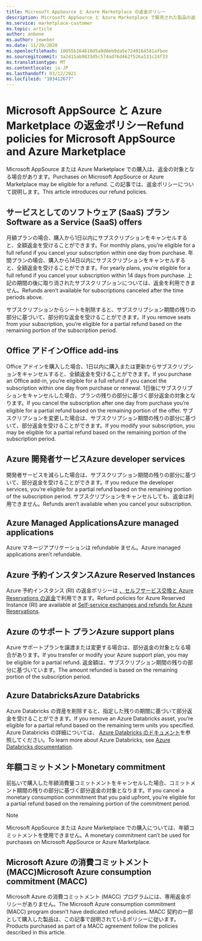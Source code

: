 ```yaml
---
title: Microsoft AppSource と Azure Marketplace の返金ポリシー
description: Microsoft AppSource と Azure Marketplace で販売された製品の返金ポリシーについて説明します
ms.service: marketplace-customer
ms.topic: article
author: anbene
ms.author: jeweber
ms.date: 11/20/2020
ms.openlocfilehash: 10055b164610d5a9d0eb9da5e7240164581afbee
ms.sourcegitcommit: 3a2415ab9833d5c574ad76d462f526a131c24f33
ms.translationtype: MT
ms.contentlocale: ja-JP
ms.lasthandoff: 03/12/2021
ms.locfileid: "103412677"
---
```

# <a name="refund-policies-for-microsoft-appsource-and-azure-marketplace"></a><span data-ttu-id="78627-103">Microsoft AppSource と Azure Marketplace の返金ポリシー</span><span class="sxs-lookup"><span data-stu-id="78627-103">Refund policies for Microsoft AppSource and Azure Marketplace</span></span>

<span data-ttu-id="78627-104">Microsoft AppSource または Azure Marketplace での購入は、返金の対象となる場合があります。</span><span class="sxs-lookup"><span data-stu-id="78627-104">Purchases on Microsoft AppSource or Azure Marketplace may be eligible for a refund.</span></span> <span data-ttu-id="78627-105">この記事では、返金ポリシーについて説明します。</span><span class="sxs-lookup"><span data-stu-id="78627-105">This article introduces our refund policies.</span></span>

## <a name="software-as-a-service-saas-offers"></a><span data-ttu-id="78627-106">サービスとしてのソフトウェア (SaaS) プラン</span><span class="sxs-lookup"><span data-stu-id="78627-106">Software as a Service (SaaS) offers</span></span>

<span data-ttu-id="78627-107">月額プランの場合、購入から1日以内にサブスクリプションをキャンセルすると、全額返金を受けることができます。</span><span class="sxs-lookup"><span data-stu-id="78627-107">For monthly plans, you’re eligible for a full refund if you cancel your subscription within one day from purchase.</span></span> <span data-ttu-id="78627-108">年間プランの場合、購入から14日以内にサブスクリプションをキャンセルすると、全額返金を受けることができます。</span><span class="sxs-lookup"><span data-stu-id="78627-108">For yearly plans, you’re eligible for a full refund if you cancel your subscription within 14 days from purchase.</span></span> <span data-ttu-id="78627-109">上記の期間の後に取り消されたサブスクリプションについては、返金を利用できません。</span><span class="sxs-lookup"><span data-stu-id="78627-109">Refunds aren’t available for subscriptions canceled after the time periods above.</span></span>

<span data-ttu-id="78627-110">サブスクリプションからシートを削除すると、サブスクリプション期間の残りの部分に基づいて、部分的な返金を受けることができます。</span><span class="sxs-lookup"><span data-stu-id="78627-110">If you remove seats from your subscription, you’re eligible for a partial refund based on the remaining portion of the subscription period.</span></span>

## <a name="office-add-ins"></a><span data-ttu-id="78627-111">Office アドイン</span><span class="sxs-lookup"><span data-stu-id="78627-111">Office add-ins</span></span>

<span data-ttu-id="78627-112">Office アドインを購入した場合、1日以内に購入または更新からサブスクリプションをキャンセルすると、全額返金を受けることができます。</span><span class="sxs-lookup"><span data-stu-id="78627-112">If you purchase an Office add-in, you’re eligible for a full refund if you cancel the subscription within one day from purchase or renewal.</span></span>  <span data-ttu-id="78627-113">1日後にサブスクリプションをキャンセルした場合、プランの残りの部分に基づく部分返金の対象となります。</span><span class="sxs-lookup"><span data-stu-id="78627-113">If you cancel the subscription after one day from purchase you’re eligible for a partial refund based on the remaining portion of the offer.</span></span>  <span data-ttu-id="78627-114">サブスクリプションを変更した場合は、サブスクリプション期間の残りの部分に基づいて、部分返金を受けることができます。</span><span class="sxs-lookup"><span data-stu-id="78627-114">If you modify your subscription, you may be eligible for a partial refund based on the remaining portion of the subscription period.</span></span>

## <a name="azure-developer-services"></a><span data-ttu-id="78627-115">Azure 開発者サービス</span><span class="sxs-lookup"><span data-stu-id="78627-115">Azure developer services</span></span>

<span data-ttu-id="78627-116">開発者サービスを減らした場合は、サブスクリプション期間の残りの部分に基づいて、部分返金を受けることができます。</span><span class="sxs-lookup"><span data-stu-id="78627-116">If you reduce the developer services, you’re eligible for a partial refund based on the remaining portion of the subscription period.</span></span> <span data-ttu-id="78627-117">サブスクリプションをキャンセルしても、返金は利用できません。</span><span class="sxs-lookup"><span data-stu-id="78627-117">Refunds aren’t available when you cancel your subscription.</span></span>

## <a name="azure-managed-applications"></a><span data-ttu-id="78627-118">Azure Managed Applications</span><span class="sxs-lookup"><span data-stu-id="78627-118">Azure managed applications</span></span>

<span data-ttu-id="78627-119">Azure マネージアプリケーションは refundable ません。</span><span class="sxs-lookup"><span data-stu-id="78627-119">Azure managed applications aren’t refundable.</span></span>

## <a name="azure-reserved-instances"></a><span data-ttu-id="78627-120">Azure 予約インスタンス</span><span class="sxs-lookup"><span data-stu-id="78627-120">Azure Reserved Instances</span></span>

<span data-ttu-id="78627-121">Azure 予約インスタンス (RI) の返金ポリシーは [、セルフサービス交換と Azure Reservations の返金](/azure/cost-management-billing/reservations/exchange-and-refund-azure-reservations)で利用できます。</span><span class="sxs-lookup"><span data-stu-id="78627-121">Refund policies for Azure Reserved Instance (RI) are available at [Self-service exchanges and refunds for Azure Reservations](/azure/cost-management-billing/reservations/exchange-and-refund-azure-reservations).</span></span>

## <a name="azure-support-plans"></a><span data-ttu-id="78627-122">Azure のサポート プラン</span><span class="sxs-lookup"><span data-stu-id="78627-122">Azure support plans</span></span>

<span data-ttu-id="78627-123">Azure サポートプランを譲渡または変更する場合は、部分返金の対象となる場合があります。</span><span class="sxs-lookup"><span data-stu-id="78627-123">If you transfer or modify your Azure support plan, you may be eligible for a partial refund.</span></span> <span data-ttu-id="78627-124">返金額は、サブスクリプション期間の残りの部分に基づいています。</span><span class="sxs-lookup"><span data-stu-id="78627-124">The amount refunded is based on the remaining portion of the subscription period.</span></span>

## <a name="azure-databricks"></a><span data-ttu-id="78627-125">Azure Databricks</span><span class="sxs-lookup"><span data-stu-id="78627-125">Azure Databricks</span></span>

<span data-ttu-id="78627-126">Azure Databricks の資産を削除すると、指定した残りの期間に基づいて部分返金を受けることができます。</span><span class="sxs-lookup"><span data-stu-id="78627-126">If you remove an Azure Databricks asset, you’re eligible for a partial refund based on the remaining term units you specified.</span></span> <span data-ttu-id="78627-127">Azure Databricks の詳細については、 [Azure Databricks のドキュメント](/azure/databricks)を参照してください。</span><span class="sxs-lookup"><span data-stu-id="78627-127">To learn more about Azure Databricks, see [Azure Databricks documentation](/azure/databricks).</span></span>

## <a name="monetary-commitment"></a><span data-ttu-id="78627-128">年額コミットメント</span><span class="sxs-lookup"><span data-stu-id="78627-128">Monetary commitment</span></span>

<span data-ttu-id="78627-129">前払いで購入した年額消費量コミットメントをキャンセルした場合、コミットメント期間の残りの部分に基づく部分返金の対象となります。</span><span class="sxs-lookup"><span data-stu-id="78627-129">If you cancel a monetary consumption commitment that you paid upfront, you’re eligible for a partial refund based on the remaining portion of the commitment period.</span></span>

> [!NOTE]
> <span data-ttu-id="78627-130">Microsoft AppSource または Azure Marketplace での購入については、年額コミットメントを使用できません。</span><span class="sxs-lookup"><span data-stu-id="78627-130">A monetary commitment can’t be used for purchases on Microsoft AppSource or Azure Marketplace.</span></span>

## <a name="microsoft-azure-consumption-commitment-macc"></a><span data-ttu-id="78627-131">Microsoft Azure の消費コミットメント (MACC)</span><span class="sxs-lookup"><span data-stu-id="78627-131">Microsoft Azure consumption commitment (MACC)</span></span>

<span data-ttu-id="78627-132">Microsoft Azure の消費コミットメント (MACC) プログラムには、専用返金ポリシーがありません。</span><span class="sxs-lookup"><span data-stu-id="78627-132">The Microsoft Azure consumption commitment (MACC) program doesn’t have dedicated refund policies.</span></span> <span data-ttu-id="78627-133">MACC 契約の一部として購入した製品は、この記事で説明されているポリシーに従います。</span><span class="sxs-lookup"><span data-stu-id="78627-133">Products purchased as part of a MACC agreement follow the policies described in this article.</span></span>
